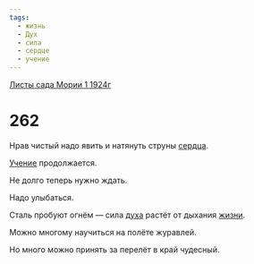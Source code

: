 ```yaml
---
tags:
  - жизнь
  - Дух
  - сила
  - сердце
  - учение
---
```


[Листы сада Мории 1 1924г](/agni/1924)

# 262
Нрав чистый надо явить и натянуть струны [сердца](/tag/#сердце).   

[Учение](/tag/#учение) продолжается.   

Не долго теперь нужно ждать.   

Надо улыбаться.   

Сталь пробуют огнём — сила [духа](/tag/#Дух) растёт от дыхания [жизни](/tag/#жизнь).   

Можно многому научиться на полёте журавлей.   

Но много можно принять за перелёт в край чудесный.   

